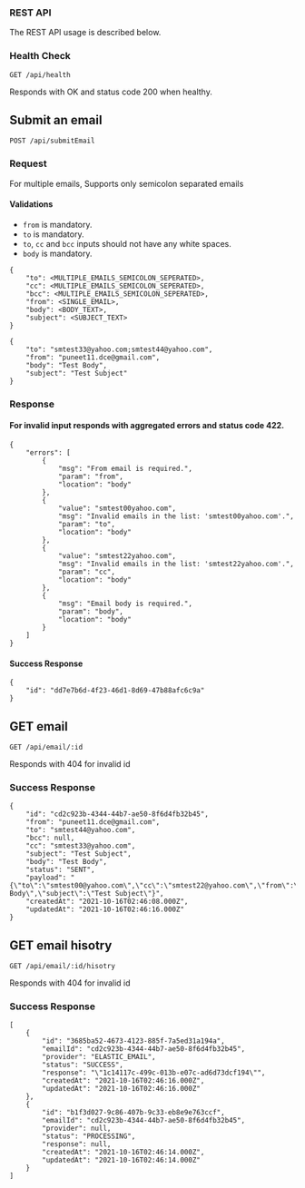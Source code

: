 
### REST API

The REST API usage is described below.

### Health Check

`GET /api/health`

Responds with OK and status code 200 when healthy.

## Submit an email

`POST /api/submitEmail`

### Request

For multiple emails, Supports only semicolon separated emails

#### Validations
* `from` is mandatory. 
* `to` is mandatory.  
* `to`, `cc` and `bcc` inputs should not have any white spaces.  
* `body` is mandatory.

```
{
    "to": <MULTIPLE_EMAILS_SEMICOLON_SEPERATED>,
    "cc": <MULTIPLE_EMAILS_SEMICOLON_SEPERATED>,
    "bcc": <MULTIPLE_EMAILS_SEMICOLON_SEPERATED>,
    "from": <SINGLE_EMAIL>,
    "body": <BODY_TEXT>,
    "subject": <SUBJECT_TEXT>
}

{
    "to": "smtest33@yahoo.com;smtest44@yahoo.com",
    "from": "puneet11.dce@gmail.com",
    "body": "Test Body",
    "subject": "Test Subject"
}
```

### Response

#### For invalid input responds with aggregated errors and status code 422.

```
{
    "errors": [
        {
            "msg": "From email is required.",
            "param": "from",
            "location": "body"
        },
        {
            "value": "smtest00yahoo.com",
            "msg": "Invalid emails in the list: 'smtest00yahoo.com'.",
            "param": "to",
            "location": "body"
        },
        {
            "value": "smtest22yahoo.com",
            "msg": "Invalid emails in the list: 'smtest22yahoo.com'.",
            "param": "cc",
            "location": "body"
        },
        {
            "msg": "Email body is required.",
            "param": "body",
            "location": "body"
        }
    ]
}
```

#### Success Response

```
{
    "id": "dd7e7b6d-4f23-46d1-8d69-47b88afc6c9a"
}
```

## GET email

`GET /api/email/:id`

Responds with 404 for invalid id

### Success Response

```
{
    "id": "cd2c923b-4344-44b7-ae50-8f6d4fb32b45",
    "from": "puneet11.dce@gmail.com",
    "to": "smtest44@yahoo.com",
    "bcc": null,
    "cc": "smtest33@yahoo.com",
    "subject": "Test Subject",
    "body": "Test Body",
    "status": "SENT",
    "payload": "{\"to\":\"smtest00@yahoo.com\",\"cc\":\"smtest22@yahoo.com\",\"from\":\"puneet11.dce@gmail.com\",\"body\":\"Test Body\",\"subject\":\"Test Subject\"}",
    "createdAt": "2021-10-16T02:46:08.000Z",
    "updatedAt": "2021-10-16T02:46:16.000Z"
}
```

## GET email hisotry

`GET /api/email/:id/hisotry`

Responds with 404 for invalid id

### Success Response

```
[
    {
        "id": "3685ba52-4673-4123-885f-7a5ed31a194a",
        "emailId": "cd2c923b-4344-44b7-ae50-8f6d4fb32b45",
        "provider": "ELASTIC_EMAIL",
        "status": "SUCCESS",
        "response": "\"1c14117c-499c-013b-e07c-ad6d73dcf194\"",
        "createdAt": "2021-10-16T02:46:16.000Z",
        "updatedAt": "2021-10-16T02:46:16.000Z"
    },
    {
        "id": "b1f3d027-9c86-407b-9c33-eb8e9e763ccf",
        "emailId": "cd2c923b-4344-44b7-ae50-8f6d4fb32b45",
        "provider": null,
        "status": "PROCESSING",
        "response": null,
        "createdAt": "2021-10-16T02:46:14.000Z",
        "updatedAt": "2021-10-16T02:46:14.000Z"
    }
]
```
